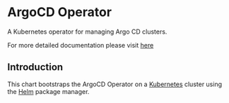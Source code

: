 # ArgoCD Operator

A Kubernetes operator for managing Argo CD clusters.

For more detailed documentation please visit [here](https://argocd-operator.readthedocs.io/)

Introduction
------------

This chart bootstraps the ArgoCD Operator on a [Kubernetes](http://kubernetes.io) cluster using the [Helm](https://helm.sh) package manager.
